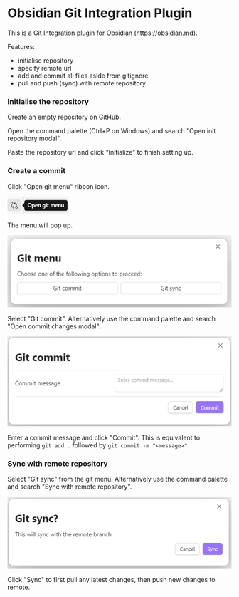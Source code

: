 # Obsidian Git Integration Plugin

This is a Git Integration plugin for Obsidian (https://obsidian.md).

Features:
- initialise repository
- specify remote url
- add and commit all files aside from gitignore
- pull and push (sync) with remote repository

### Initialise the repository

Create an empty repository on GitHub.

Open the command palette (Ctrl+P on Windows) and search "Open init repository modal".

Paste the repository url and click "Initialize" to finish setting up.

### Create a commit

Click "Open git menu" ribbon icon.

![Git menu ribbon](docs/images/image.png)

The menu will pop up.

![Git menu modal](docs/images/image-1.png)

Select "Git commit". Alternatively use the command palette and search "Open commit changes modal".

![Git commit modal](docs/images/image-2.png)

Enter a commit message and click "Commit". This is equivalent to performing `git add .` followed by `git commit -m "<message>"`.

### Sync with remote repository

Select "Git sync" from the git menu. Alternatively use the command palette and search "Sync with remote repository".

![Git sync modal](docs/images/image-3.png)

Click "Sync" to first pull any latest changes, then push new changes to remote.
